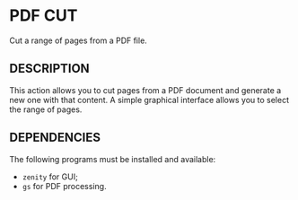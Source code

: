 # PDF CUT

Cut a range of pages from a PDF file.

## DESCRIPTION

This action allows you to cut pages from a PDF document and generate a new one with that content. A simple graphical interface allows you to select the range of pages.

## DEPENDENCIES


The following programs must be installed and available:
* `zenity` for GUI;
* `gs` for PDF processing.
